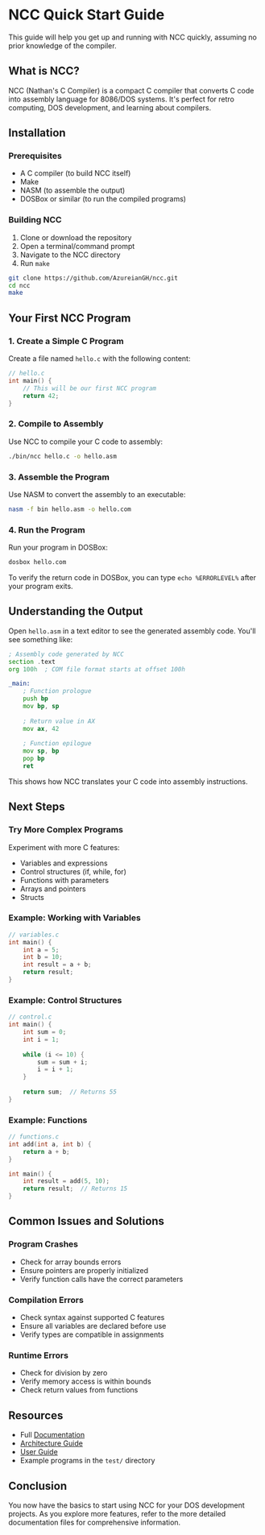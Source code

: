 # NCC Quick Start Guide

This guide will help you get up and running with NCC quickly, assuming no prior knowledge of the compiler.

## What is NCC?

NCC (Nathan's C Compiler) is a compact C compiler that converts C code into assembly language for 8086/DOS systems. It's perfect for retro computing, DOS development, and learning about compilers.

## Installation

### Prerequisites

- A C compiler (to build NCC itself)
- Make
- NASM (to assemble the output)
- DOSBox or similar (to run the compiled programs)

### Building NCC

1. Clone or download the repository
2. Open a terminal/command prompt
3. Navigate to the NCC directory
4. Run `make`

```bash
git clone https://github.com/AzureianGH/ncc.git
cd ncc
make
```

## Your First NCC Program

### 1. Create a Simple C Program

Create a file named `hello.c` with the following content:

```c
// hello.c
int main() {
    // This will be our first NCC program
    return 42;
}
```

### 2. Compile to Assembly

Use NCC to compile your C code to assembly:

```bash
./bin/ncc hello.c -o hello.asm
```

### 3. Assemble the Program

Use NASM to convert the assembly to an executable:

```bash
nasm -f bin hello.asm -o hello.com
```

### 4. Run the Program

Run your program in DOSBox:

```bash
dosbox hello.com
```

To verify the return code in DOSBox, you can type `echo %ERRORLEVEL%` after your program exits.

## Understanding the Output

Open `hello.asm` in a text editor to see the generated assembly code. You'll see something like:

```asm
; Assembly code generated by NCC
section .text
org 100h  ; COM file format starts at offset 100h

_main:
    ; Function prologue
    push bp
    mov bp, sp
    
    ; Return value in AX
    mov ax, 42
    
    ; Function epilogue
    mov sp, bp
    pop bp
    ret
```

This shows how NCC translates your C code into assembly instructions.

## Next Steps

### Try More Complex Programs

Experiment with more C features:

- Variables and expressions
- Control structures (if, while, for)
- Functions with parameters
- Arrays and pointers
- Structs

### Example: Working with Variables

```c
// variables.c
int main() {
    int a = 5;
    int b = 10;
    int result = a + b;
    return result;
}
```

### Example: Control Structures

```c
// control.c
int main() {
    int sum = 0;
    int i = 1;
    
    while (i <= 10) {
        sum = sum + i;
        i = i + 1;
    }
    
    return sum;  // Returns 55
}
```

### Example: Functions

```c
// functions.c
int add(int a, int b) {
    return a + b;
}

int main() {
    int result = add(5, 10);
    return result;  // Returns 15
}
```

## Common Issues and Solutions

### Program Crashes

- Check for array bounds errors
- Ensure pointers are properly initialized
- Verify function calls have the correct parameters

### Compilation Errors

- Check syntax against supported C features
- Ensure all variables are declared before use
- Verify types are compatible in assignments

### Runtime Errors

- Check for division by zero
- Verify memory access is within bounds
- Check return values from functions

## Resources

- Full [Documentation](DOCUMENTATION.md)
- [Architecture Guide](ARCHITECTURE.md)
- [User Guide](USER_GUIDE.md)
- Example programs in the `test/` directory

## Conclusion

You now have the basics to start using NCC for your DOS development projects. As you explore more features, refer to the more detailed documentation files for comprehensive information.
